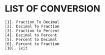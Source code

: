 # LIST OF CONVERSION

    [1]. Fraction To Decimal
    [2]. Decimal To Fraction
    [3]. Fraction to Percent
    [4]. Decimal to Percent
    [5]. Percent to Decimal
    [6]. Percent to Fraction
    [10]. Exit
